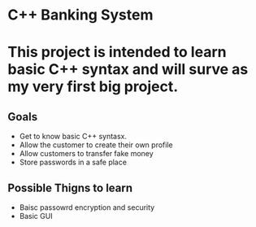 <h1>C++ Banking System</h1>

# This project is intended to learn basic C++ syntax and will surve as my very first big project.

<h2>Goals</h2>

<ul>
  <li>Get to know basic C++ syntasx.</li>
  <li>Allow the customer to create their own profile</li>
  <li>Allow customers to transfer fake money</li>
  <li>Store passwords in a safe place</li>
</ul>

<h2>Possible Thigns to learn</h2>
<ul>
  <li>Baisc passowrd encryption and security</li>
  <li>Basic GUI</li>
</ul>
